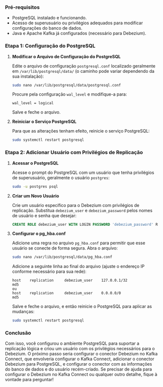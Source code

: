 ### Pré-requisitos

- PostgreSQL instalado e funcionando.
- Acesso de superusuário ou privilégios adequados para modificar configurações do banco de dados.
- Java e Apache Kafka já configurados (necessário para Debezium).

### Etapa 1: Configuração do PostgreSQL

1. **Modificar o Arquivo de Configuração do PostgreSQL**

   Edite o arquivo de configuração `postgresql.conf` localizado geralmente em `/var/lib/postgresql/data/` (o caminho pode variar dependendo da sua instalação):

   ```bash
   sudo nano /var/lib/postgresql/data/postgresql.conf
   ```

   Procure pela configuração `wal_level` e modifique-a para:

   ```
   wal_level = logical
   ```

   Salve e feche o arquivo.

2. **Reiniciar o Serviço PostgreSQL**

   Para que as alterações tenham efeito, reinicie o serviço PostgreSQL:

   ```bash
   sudo systemctl restart postgresql
   ```

### Etapa 2: Adicionar Usuário com Privilégios de Replicação

1. **Acessar o PostgreSQL**

   Acesse o prompt do PostgreSQL com um usuário que tenha privilégios de superusuário, geralmente o usuário `postgres`:

   ```bash
   sudo -u postgres psql
   ```

2. **Criar um Novo Usuário**

   Crie um usuário específico para o Debezium com privilégios de replicação. Substitua `debezium_user` e `debezium_password` pelos nomes de usuário e senha que desejar:

   ```sql
   CREATE ROLE debezium_user WITH LOGIN PASSWORD 'debezium_password' REPLICATION;
   ```

3. **Configurar o pg_hba.conf**

   Adicione uma regra no arquivo `pg_hba.conf` para permitir que esse usuário se conecte de forma segura. Abra o arquivo:

   ```bash
   sudo nano /var/lib/postgresql/data/pg_hba.conf
   ```

   Adicione a seguinte linha ao final do arquivo (ajuste o endereço IP conforme necessário para sua rede):

   ```
   host    replication     debezium_user    127.0.0.1/32            md5
   ou
   host    replication     debezium_user    0.0.0.0/0               md5

   ```
   

   Salve e feche o arquivo, e então reinicie o PostgreSQL para aplicar as mudanças:

   ```bash
   sudo systemctl restart postgresql
   ```

### Conclusão

Com isso, você configurou o ambiente PostgreSQL para suportar a replicação lógica e criou um usuário com os privilégios necessários para o Debezium. O próximo passo seria configurar o conector Debezium no Kafka Connect, que envolveria configurar o Kafka Connect, adicionar o conector Debezium para PostgreSQL, e configurar o conector com as informações do banco de dados e do usuário recém-criado. Se precisar de ajuda para configurar o Debezium no Kafka Connect ou qualquer outro detalhe, fique à vontade para perguntar!